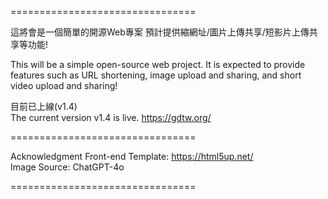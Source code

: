 ================================

這將會是一個簡單的開源Web專案
預計提供縮網址/圖片上傳共享/短影片上傳共享等功能!

This will be a simple open-source web project.
It is expected to provide features such as URL shortening, image upload and sharing, and short video upload and sharing!

目前已上線(v1.4)  
The current version v1.4 is live. 
https://gdtw.org/  

================================

Acknowledgment
Front-end Template: https://html5up.net/  
Image Source: ChatGPT-4o

================================
